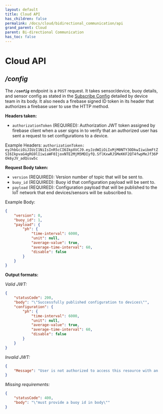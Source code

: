 ```yaml
---
layout: default
title: Cloud API
has_children: false
permalink: /docs/cloud/bidirectional_communication/api
grand_parent: Cloud
parent: Bi-directional Communication
has_toc: false
---
```

# Cloud API

## _/config_
The **_`/config`_** endpoint is a `POST` request. It takes sensor/device, buoy details, and sensor config as stated in the [Subscribe Config](/smart-device/communication-protocol/subscribe-config.html) detailed by device team in its body. It also needs a firebase signed ID token in its header that authorizes a firebase user to use the HTTP method.

**Headers taken:**
- `authorizationToken` (REQUIRED): Authorization JWT token assigned by firebase client when a user signs in to verify that an authorized user has sent a request to set configurations to a device.

Example Headers:
`authorizationToken: eyJhbGciOiJIUzI1NiIsInR5cCI6IkpXVCJ9.eyJzdWIiOiIxMjM0NTY3ODkwIiwibmFtZSI6IkpvaG4gRG9lIiwiaWF0IjoxNTE2MjM5MDIyfQ.SflKxwRJSMeKKF2QT4fwpMeJf36POk6yJV_adQssw5c`

**Request Body taken:**
- `version` (REQUIRED): Version number of topic that will be sent to. 
- `buoy_id` (REQUIRED): Buoy id that configuration payload will be sent to.
- `payload` (REQUIRED): Configuration payload that will be published to the IoT network that end devices/sensors will be subscribed to.

Example Body:
```json
{
    "version": 0,
    "buoy_id": 1,
    "payload": {
        "ph": {
            "time-interval": 6000,
            "unit": null,
            "average-value": true,
            "average-time-interval": 60,
            "disable": false
        }
    }
}
```

**Output formats:**

_Valid JWT:_
```json
{
    "statusCode": 200,
    "body": "\"Successfully published configuration to devices\"",
    "configuration": {
        "ph": {
            "time-interval": 6000,
            "unit": null,
            "average-value": true,
            "average-time-interval": 60,
            "disable": false
        }
    }
}
```

_Invalid JWT:_
```json
{
    "Message": "User is not authorized to access this resource with an explicit deny"
}
```

_Missing requirements:_
```json
{
    "statusCode": 400,
    "body": "\"must provide a buoy id in body\""
}
```


